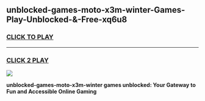 
## unblocked-games-moto-x3m-winter-Games-Play-Unblocked-&-Free-xq6u8
<h3>
<a href="https://premium76.site?title=unblocked-games-moto-x3m-winter&ref=24A">CLICK TO PLAY</a></h3>
<hr>

<h3>
<a href="https://premium76.site?title=unblocked-games-moto-x3m-winter&ref=24A">CLICK 2 PLAY</a>
  
</h3>

<a href="https://premium76.site?title=unblocked-games-moto-x3m-winter&ref=24A"><img src="https://clearcache.store/games.png"></a>


**unblocked-games-moto-x3m-winter games unblocked: Your Gateway to Fun and Accessible Online Gaming**

